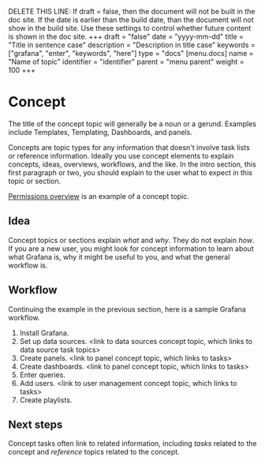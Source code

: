 DELETE THIS LINE: If draft = false, then the document will not be built in the doc site. If the date is earlier than the build date, than the document will not show in the build site. Use these settings to control whether future content is shown in the doc site.
+++
draft = "false"
date = "yyyy-mm-dd"
title = "Title in sentence case"
description = "Description in title case"
keywords = ["grafana", "enter", "keywords", "here"]
type = "docs"
[menu.docs]
name = "Name of topic"
identifier = "identifier"
parent = "menu parent"
weight = 100
+++

# Concept

The title of the concept topic will generally be a noun or a gerund. Examples include Templates, Templating, Dashboards, and panels.

Concepts are topic types for any information that doesn't involve task lists or reference information. Ideally you use concept elements to explain concepts, ideas, overviews, workflows, and the like. In the intro section, this first paragraph or two, you should explain to the user what to expect in this topic or section.

[Permissions overview](https://grafana.com/docs/grafana/latest/permissions/overview/) is an example of a concept topic.

## Idea

Concept topics or sections explain *what* and *why*. They do not explain *how*. If you are a new user, you might look for concept information to learn about what Grafana is, why it might be useful to you, and what the general workflow is. 

## Workflow

Continuing the example in the previous section, here is a sample Grafana workflow. 

1. Install Grafana. <link to task for installing Grafana>
1. Set up data sources. <link to data sources concept topic, which links to data source task topics>
1. Create panels. <link to panel concept topic, which links to tasks>
1. Create dashboards.  <link to panel concept topic, which links to tasks>
1. Enter queries. <link to query editor concept topic>
1. Add users. <link to user management concept topic, which links to tasks>
1. Create playlists. <link to Playlist topic that contains concept information and tasks>

## Next steps

Concept tasks often link to related information, including *tasks* related to the concept and *reference* topics related to the concept.
